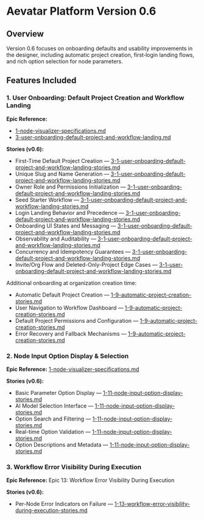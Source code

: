 # Aevatar Platform Version 0.6

## Overview
Version 0.6 focuses on onboarding defaults and usability improvements in the designer, including automatic project creation, first‑login landing flows, and rich option selection for node parameters.

## Features Included

### 1. User Onboarding: Default Project Creation and Workflow Landing
**Epic Reference:** 
- [1-node-visualizer-specifications.md](../epics/1-node-visualizer-specifications.md#9-automatic-project-creation--user-onboarding)
- [3-user-onboarding-default-project-and-workflow-landing.md](../epics/3-user-onboarding-default-project-and-workflow-landing.md)

**Stories (v0.6):**
- First-Time Default Project Creation — [3-1-user-onboarding-default-project-and-workflow-landing-stories.md](../stories/3-1-user-onboarding-default-project-and-workflow-landing-stories.md#1-first-time-default-project-creation)
- Unique Slug and Name Generation — [3-1-user-onboarding-default-project-and-workflow-landing-stories.md](../stories/3-1-user-onboarding-default-project-and-workflow-landing-stories.md#2-unique-slug-and-name-generation)
- Owner Role and Permissions Initialization — [3-1-user-onboarding-default-project-and-workflow-landing-stories.md](../stories/3-1-user-onboarding-default-project-and-workflow-landing-stories.md#3-owner-role-and-permissions-initialization)
- Seed Starter Workflow — [3-1-user-onboarding-default-project-and-workflow-landing-stories.md](../stories/3-1-user-onboarding-default-project-and-workflow-landing-stories.md#4-seed-starter-workflow)
- Login Landing Behavior and Precedence — [3-1-user-onboarding-default-project-and-workflow-landing-stories.md](../stories/3-1-user-onboarding-default-project-and-workflow-landing-stories.md#5-login-landing-behavior-and-precedence)
- Onboarding UI States and Messaging — [3-1-user-onboarding-default-project-and-workflow-landing-stories.md](../stories/3-1-user-onboarding-default-project-and-workflow-landing-stories.md#6-onboarding-ui-states-and-messaging)
- Observability and Auditability — [3-1-user-onboarding-default-project-and-workflow-landing-stories.md](../stories/3-1-user-onboarding-default-project-and-workflow-landing-stories.md#7-observability-and-auditability)
- Concurrency and Idempotency Guarantees — [3-1-user-onboarding-default-project-and-workflow-landing-stories.md](../stories/3-1-user-onboarding-default-project-and-workflow-landing-stories.md#8-concurrency-and-idempotency-guarantees)
- Invite/Org Flow and Deleted-Only-Project Edge Cases — [3-1-user-onboarding-default-project-and-workflow-landing-stories.md](../stories/3-1-user-onboarding-default-project-and-workflow-landing-stories.md#9-inviteorg-flow-and-deleted-only-project-edge-cases)

Additional onboarding at organization creation time:
- Automatic Default Project Creation — [1-9-automatic-project-creation-stories.md](../stories/1-9-automatic-project-creation-stories.md#1-automatic-default-project-creation)
- User Navigation to Workflow Dashboard — [1-9-automatic-project-creation-stories.md](../stories/1-9-automatic-project-creation-stories.md#2-user-navigation-to-workflow-dashboard)
- Default Project Permissions and Configuration — [1-9-automatic-project-creation-stories.md](../stories/1-9-automatic-project-creation-stories.md#3-default-project-permissions-and-configuration)
- Error Recovery and Fallback Mechanisms — [1-9-automatic-project-creation-stories.md](../stories/1-9-automatic-project-creation-stories.md#4-error-recovery-and-fallback-mechanisms)

### 2. Node Input Option Display & Selection
**Epic Reference:** [1-node-visualizer-specifications.md](../epics/1-node-visualizer-specifications.md#11-node-input-option-display--selection)

**Stories (v0.6):**
- Basic Parameter Option Display — [1-11-node-input-option-display-stories.md](../stories/1-11-node-input-option-display-stories.md#1-basic-parameter-option-display)
- AI Model Selection Interface — [1-11-node-input-option-display-stories.md](../stories/1-11-node-input-option-display-stories.md#2-ai-model-selection-interface)
- Option Search and Filtering — [1-11-node-input-option-display-stories.md](../stories/1-11-node-input-option-display-stories.md#3-option-search-and-filtering)
- Real-time Option Validation — [1-11-node-input-option-display-stories.md](../stories/1-11-node-input-option-display-stories.md#4-real-time-option-validation)
- Option Descriptions and Metadata — [1-11-node-input-option-display-stories.md](../stories/1-11-node-input-option-display-stories.md#5-option-descriptions-and-metadata)

### 3. Workflow Error Visibility During Execution
**Epic Reference:** Epic 13: Workflow Error Visibility During Execution

**Stories (v0.6):**
- Per-Node Error Indicators on Failure — [1-13-workflow-error-visibility-during-execution-stories.md](../stories/1-13-workflow-error-visibility-during-execution-stories.md#1-per-node-error-indicators-on-failure)



